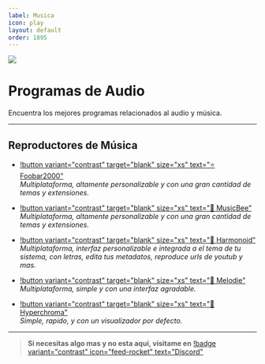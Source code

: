 ```yaml
---
label: Musica
icon: play
layout: default
order: 1895
---
```


![](https://i.postimg.cc/76mS7fyd/PC-musica.png)
# Programas de Audio
Encuentra los mejores programas relacionados al audio y música.

---

## Reproductores de Música

- [!button variant="contrast" target="blank" size="xs" text="⭐  Foobar2000"](https://www.foobar2000.org/)  
*Multiplataforma, altamente personalizable y con una gran cantidad de temas y extensiones.* 

- [!button variant="contrast" target="blank" size="xs" text="🔷  MusicBee"](https://www.getmusicbee.com/)   
*Multiplataforma, altamente personalizable y con una gran cantidad de temas y extensiones.* 

- [!button variant="contrast" target="blank" size="xs" text="🔷  Harmonoid"](https://harmonoid.com/)   
*Multiplataforma, interfaz personalizable e integrada a el tema de tu sistema, con letras, edita tus metadatos, reproduce urls de youtub y mas.* 

- [!button variant="contrast" target="blank" size="xs" text="🔷  Melodie"](https://feugy.github.io/melodie)   
*Multiplataforma, simple y con una interfaz agradable.* 

- [!button variant="contrast" target="blank" size="xs" text="🔷  Hyperchroma"](https://hyperchroma.app/)   
*Simple, rapido, y con un visualizador por defecto.* 

---

> **Si necesitas algo mas y no esta aqui, visitame en** [!badge variant="contrast" icon="feed-rocket" text="Discord"](https://discord.gg/hVKeY3uEru) 

